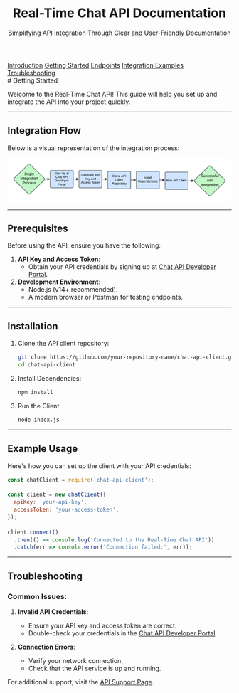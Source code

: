 <header>
    <h1>Real-Time Chat API Documentation</h1>
    <p>Simplifying API Integration Through Clear and User-Friendly Documentation</p>
</header>
<link rel="stylesheet" href="../styles.css">
<nav class="horizontal-menu">
    <a href="index.html">Introduction</a>
    <a href="getting-started.html" class="active">Getting Started</a>
    <a href="endpoints.html">Endpoints</a>
    <a href="integration-examples.html">Integration Examples</a>
    <a href="troubleshooting.html">Troubleshooting</a>
</nav>
# Getting Started

Welcome to the Real-Time Chat API! This guide will help you set up and integrate the API into your project quickly.

---

## Integration Flow

Below is a visual representation of the integration process:

![Integration Flow Diagram](https://github.com/GFiorino/Real-Time-Chat-API-Documentation/blob/main/images/Integration-flow-diagram.png?raw=true)

---

## Prerequisites
Before using the API, ensure you have the following:
1. **API Key and Access Token**:
   - Obtain your API credentials by signing up at [Chat API Developer Portal](https://example.com).
2. **Development Environment**:
   - Node.js (v14+ recommended).
   - A modern browser or Postman for testing endpoints.

---

## Installation
1. Clone the API client repository:
   ```bash
   git clone https://github.com/your-repository-name/chat-api-client.git
   cd chat-api-client
   ```
2. Install Dependencies:
   ```bash
   npm install
   ```
3. Run the Client:
   ```bash
   node index.js
   ```
---

## Example Usage
Here's how you can set up the client with your API credentials:
```javascript
const chatClient = require('chat-api-client');

const client = new chatClient({
  apiKey: 'your-api-key',
  accessToken: 'your-access-token',
});

client.connect()
  .then(() => console.log('Connected to the Real-Time Chat API'))
  .catch(err => console.error('Connection failed:', err));
```
---
## Troubleshooting

### Common Issues:

1. **Invalid API Credentials**:
   - Ensure your API key and access token are correct.
   - Double-check your credentials in the [Chat API Developer Portal](https://example.com).

2. **Connection Errors**:
   - Verify your network connection.
   - Check that the API service is up and running.

For additional support, visit the [API Support Page](https://example.com/support).
